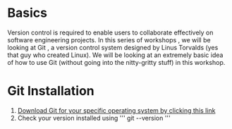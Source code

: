 # Basics 
Version control is required to enable users to collaborate effectively on software engineering projects. In this series of workshops , we will be looking at Git , a version control system designed by Linus Torvalds (yes that guy who created Linux). We will be looking at an extremely basic idea of how to use Git (without going into the nitty-gritty stuff) in this workshop.

# Git Installation
1. [Download Git for your specific operating system by clicking this link](https://git-scm.com/downloads)
2. Check your version installed using ''' git --version '''
